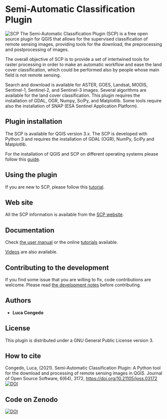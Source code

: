 # Semi-Automatic Classification Plugin

![SCP](semiautomaticclassificationplugin.png) The Semi-Automatic Classification Plugin (SCP) is a free open source plugin for QGIS that allows  for the supervised classification of remote sensing images, providing tools for the download, the preprocessing and postprocessing of images.

The overall objective of SCP is to provide a set of intertwined tools for raster processing in order to make an automatic workflow and ease the land cover classification, which could be performed also by people whose main field is not remote sensing.

Search and download is available for ASTER, GOES, Landsat, MODIS, Sentinel-1, Sentinel-2, and Sentinel-3 images. Several algorithms are available for the land cover classification. This plugin requires the installation of GDAL, OGR, Numpy, SciPy, and Matplotlib. Some tools require also the installation of SNAP (ESA Sentinel Application Platform).

## Plugin installation

The SCP is available for QGIS version 3.x.
The SCP is developed with Python 3 and requires the installation of GDAL (OGR), NumPy, SciPy and Matplotlib.

For the installation of QGIS and SCP on different operating systems please follow this [guide](https://semiautomaticclassificationmanual.readthedocs.io/en/latest/installation.html).


## Using the plugin

If you are new to SCP, please follow this [tutorial](https://semiautomaticclassificationmanual.readthedocs.io/en/latest/tutorial_1.html).


## Web site

All the SCP information is available from the [SCP website](https://fromgistors.blogspot.com/p/semi-automatic-classification-plugin.html).

## Documentation

Check [the user manual](https://semiautomaticclassificationmanual.readthedocs.io) or the online [tutorials](https://fromgistors.blogspot.com/search/label/Tutorial) available.

[Videos](https://www.youtube.com/user/fromgistors) are also available.

## Contributing to the development

If you find some issue that you are willing to fix, code contributions are welcome. Please read [the development notes](DEVELOPMENT.md) before contributing. 

## Authors

* **Luca Congedo** 

## License

This plugin is distributed under a GNU General Public License version 3.

## How to cite 
Congedo, Luca, (2021). Semi-Automatic Classification Plugin: A Python tool for the download and processing of remote sensing images in QGIS. Journal of Open Source Software, 6(64), 3172, https://doi.org/10.21105/joss.03172
[![DOI](https://joss.theoj.org/papers/10.21105/joss.03172/status.svg)](https://doi.org/10.21105/joss.03172)

## Code on Zenodo
[![DOI](https://zenodo.org/badge/18038317.svg)](https://zenodo.org/badge/latestdoi/18038317)
